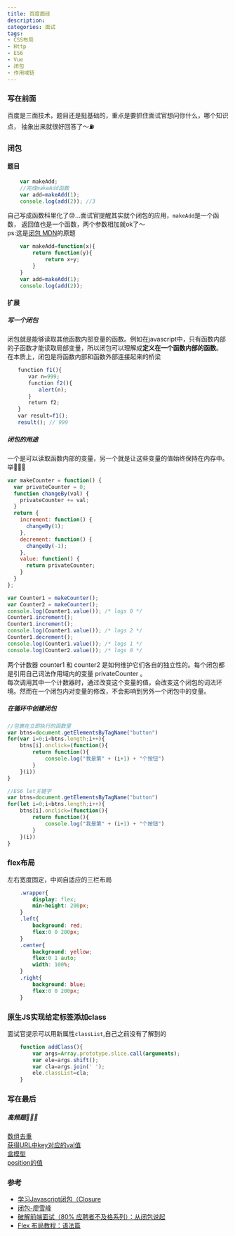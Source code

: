 ```yaml
---
title: 百度面经
description: 
categories: 面试
tags: 
- CSS布局
- Http
- ES6
- Vue
- 闭包
- 作用域链
---  
```

### 写在前面  
百度是三面技术，题目还是挺基础的，重点是要抓住面试官想问你什么，哪个知识点，
抽象出来就很好回答了～⛽️

### 闭包 
#### 题目 
````javascript
    var makeAdd;
    //完成makeAdd函数
    var add=makeAdd(1);
    console.log(add(2)); //3
````  
自己写成函数科里化了😓...面试官提醒其实就个闭包的应用，`makeAdd`是一个函数，
返回值也是一个函数，两个参数相加就ok了～  
ps:这是[闭包 MDN](https://developer.mozilla.org/zh-CN/docs/Web/JavaScript/Closures)的原题  

````javascript
	var makeAdd=function(x){
		return function(y){
			return x+y;
		}
	}
	var add=makeAdd(1);
	console.log(add(2));
````  
#### 扩展  
##### 写一个闭包  
闭包就是能够读取其他函数内部变量的函数。例如在javascript中，只有函数内部的子函数才能读取局部变量，所以闭包可以理解成**定义在一个函数内部的函数**。  
在本质上，闭包是将函数内部和函数外部连接起来的桥梁  
````javascript
　　function f1(){
　　　　var n=999;
　　　　function f2(){
　　　　　　alert(n); 
　　　　}
　　　　return f2;
　　}
　　var result=f1();
　　result(); // 999
````  
##### 闭包的用途  
一个是可以读取函数内部的变量，另一个就是让这些变量的值始终保持在内存中。    
举🌰🌰🌰 
````javascript
var makeCounter = function() {
  var privateCounter = 0;
  function changeBy(val) {
    privateCounter += val;
  }
  return {
    increment: function() {
      changeBy(1);
    },
    decrement: function() {
      changeBy(-1);
    },
    value: function() {
      return privateCounter;
    }
  }  
};

var Counter1 = makeCounter();
var Counter2 = makeCounter();
console.log(Counter1.value()); /* logs 0 */
Counter1.increment();
Counter1.increment();
console.log(Counter1.value()); /* logs 2 */
Counter1.decrement();
console.log(Counter1.value()); /* logs 1 */
console.log(Counter2.value()); /* logs 0 */
````  
两个计数器 counter1 和 counter2 是如何维护它们各自的独立性的。每个闭包都是引用自己词法作用域内的变量 privateCounter 。  
每次调用其中一个计数器时，通过改变这个变量的值，会改变这个闭包的词法环境。然而在一个闭包内对变量的修改，不会影响到另外一个闭包中的变量。
##### 在循环中创建闭包  
````javascript
//包裹在立即执行的函数里
var btns=document.getElementsByTagName("button")
for(var i=0;i<btns.length;i++){
	btns[i].onclick=(function(){
		return function(){
			console.log("我是第" + (i+1) + "个按钮")
		}
	}(i))
} 

//ES6 let关键字  
var btns=document.getElementsByTagName("button")
for(let i=0;i<btns.length;i++){
	btns[i].onclick=(function(){
		return function(){
			console.log("我是第" + (i+1) + "个按钮")
		}
	}(i))
}
````
### flex布局  
左右宽度固定，中间自适应的三栏布局
````css
	.wrapper{
		display: flex;
		min-height: 200px;
	}
	.left{
		background: red;
		flex:0 0 200px;
	}
	.center{
		background: yellow;
		flex:0 1 auto;
		width: 100%;
	}
	.right{
		background: blue;
		flex:0 0 200px;
	}
````  

### 原生JS实现给定标签添加class  
面试官提示可以用新属性`classList`,自己之前没有了解到的  
````javascript
	function addClass(){
		var args=Array.prototype.slice.call(arguments);
		var ele=args.shift();
		var cla=args.join(' ');
		ele.classList=cla;
	}
```` 

### 写在最后  
##### **高频题**👏👏👏  
[数组去重]({{site.url}}/面试/2018/08/20/interview-ali/#数组去重)  
[获得URL中key对应的val值]({{site.url}}/面试/2018/08/17/interview-yfd/#获得url中key对应的val值)  
[盒模型]({{site.url}}/面试/2018/08/30/interview-maoyan/#盒模型)  
[position的值]({{site.url}}/面试/2018/08/30/interview-maoyan/#CSS-position)

  
 


### 参考 
- [学习Javascript闭包（Closure](http://www.ruanyifeng.com/blog/2009/08/learning_javascript_closures.html)  
- [闭包-廖雪峰](https://www.liaoxuefeng.com/wiki/001434446689867b27157e896e74d51a89c25cc8b43bdb3000/00143449934543461c9d5dfeeb848f5b72bd012e1113d15000)  
- [破解前端面试（80% 应聘者不及格系列）：从闭包说起](https://segmentfault.com/p/1210000009077868/read)
- [Flex 布局教程：语法篇](http://www.ruanyifeng.com/blog/2015/07/flex-grammar.html)

